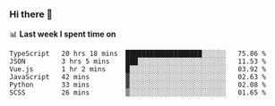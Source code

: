 ### Hi there 👋

<!--
**DBvc/DBvc** is a ✨ _special_ ✨ repository because its `README.md` (this file) appears on your GitHub profile.

Here are some ideas to get you started:

- 🔭 I’m currently working on ...
- 🌱 I’m currently learning ...
- 👯 I’m looking to collaborate on ...
- 🤔 I’m looking for help with ...
- 💬 Ask me about ...
- 📫 How to reach me: ...
- 😄 Pronouns: ...
- ⚡ Fun fact: ...
-->

📊 **Last week I spent time on**
<!--START_SECTION:waka-->

```text
TypeScript   20 hrs 18 mins  ███████████████████░░░░░░   75.86 %
JSON         3 hrs 5 mins    ███░░░░░░░░░░░░░░░░░░░░░░   11.53 %
Vue.js       1 hr 2 mins     █░░░░░░░░░░░░░░░░░░░░░░░░   03.92 %
JavaScript   42 mins         ▓░░░░░░░░░░░░░░░░░░░░░░░░   02.63 %
Python       33 mins         ▓░░░░░░░░░░░░░░░░░░░░░░░░   02.08 %
SCSS         26 mins         ▒░░░░░░░░░░░░░░░░░░░░░░░░   01.65 %
```

<!--END_SECTION:waka-->
